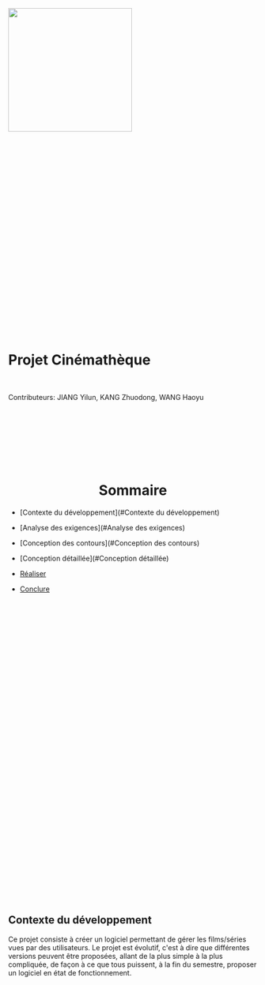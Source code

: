 <img src="https://raw.githubusercontent.com/Marshellson/Cinematheque/rapport/15232.svg" width="250px" />
&nbsp;

&nbsp;

&nbsp;

&nbsp;

&nbsp;

&nbsp;

&nbsp;

&nbsp;

&nbsp;

&nbsp;

&nbsp;

&nbsp;

&nbsp;

&nbsp;



# Projet Cinémathèque
&nbsp;

Contributeurs: JIANG Yilun, KANG Zhuodong, WANG Haoyu

&nbsp;

&nbsp;

&nbsp;

&nbsp;








# <center>Sommaire</center>

* [Contexte du développement](#Contexte du développement)
  &nbsp;

* [Analyse des exigences](#Analyse des exigences)
  &nbsp;

* [Conception des contours](#Conception des contours)
  &nbsp;

* [Conception détaillée](#Conception détaillée)
  &nbsp;

* [Réaliser](#Réaliser)
  &nbsp;

* [Conclure](#Conclure)
  &nbsp;

&nbsp;
&nbsp;

&nbsp;

&nbsp;

&nbsp;

&nbsp;

&nbsp;

&nbsp;

&nbsp;

&nbsp;

&nbsp;

&nbsp;

&nbsp;

&nbsp;

&nbsp;

&nbsp;

&nbsp;

&nbsp;

&nbsp;

&nbsp;

&nbsp;

## Contexte du développement
Ce projet consiste à créer un logiciel permettant de gérer les films/séries vues par des utilisateurs. Le projet est évolutif, c'est à dire que différentes versions peuvent être proposées, allant de la plus simple à la plus compliquée, de façon à ce que tous puissent, à la fin du semestre, proposer un logiciel en état de fonctionnement.

## 